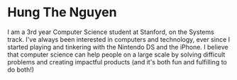 # Hung The Nguyen

I am a 3rd year Computer Science student at Stanford, on the Systems track.
I've always been interested in computers and technology, ever since I started playing and tinkering with the Nintendo DS and the iPhone. I believe that computer science can help people on a large scale by solving difficult problems and creating impactful products (and it's both fun and fulfilling to do both!)
